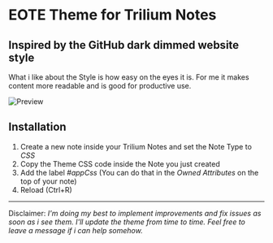 # EOTE Theme for Trilium Notes 
## Inspired by the GitHub dark dimmed website style
What i like about the Style is how easy on the eyes it is. For me it makes content more readable and is good for productive use.

![Preview](https://github.com/tobealive/trilium-theme-eote/blob/main/preview.jpg)

## Installation
1. Create a new note inside your Trilium Notes and set the Note Type to _CSS_
2. Copy the Theme CSS code inside the Note you just created
3. Add the label _#appCss_ (You can do that in the _Owned Attributes_ on the top of your note)
4. Reload (Ctrl+R) 

---
Disclaimer:
*I'm doing my best to implement improvements and fix issues as soon as i see them. I'll update the theme from time to time.
Feel free to leave a message if i can help somehow.*
